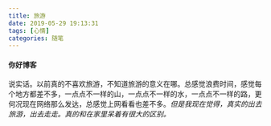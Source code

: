 ```yaml
---
title: 旅游
date: 2019-05-29 19:13:31
tags: [心情]
categories: 随笔
---
```

#### 你好博客
说实话。以前真的不喜欢旅游，不知道旅游的意义在哪。总感觉浪费时间，感觉每个地方都差不多，一点点不一样的山，一点点不一样的水，一点点不一样的路，更何况现在网络那么发达，总感觉上网看看也差不多。*但是我现在觉得，真实的出去旅游，出去走走。真的和在家里呆着有很大的区别。*